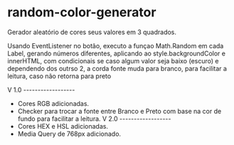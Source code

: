 # random-color-generator
Gerador aleatório de cores seus valores em 3 quadrados.

Usando EventListener no botão, executo a funçao Math.Random em cada Label, gerando números diferentes, aplicando ao style.backgroundColor e innerHTML, com condicionais se caso algum valor seja baixo (escuro) e dependendo dos outrso 2, a corda fonte muda para branco, para facilitar a leitura, caso não retorna para preto

V 1.0 ------------------
  - Cores RGB adicionadas.
  - Checker para trocar a fonte entre Branco e Preto com base na cor de fundo para facilitar a leitura.
V 2.0 ------------------
  - Cores HEX e HSL adicionadas.
  - Media Query de 768px adicionado.
